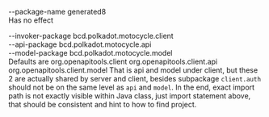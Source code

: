 

--package-name generated8 \
Has no effect

--invoker-package bcd.polkadot.motocycle.client \
--api-package bcd.polkadot.motocycle.api \
--model-package bcd.polkadot.motocycle.model \
Defaults are 
org.openapitools.client
org.openapitools.client.api
org.openapitools.client.model
That is api and model under client, but these 2 are actually shared by server and client, 
besides subpackage `client.auth` should not be on the same level as `api` and `model`.
In the end, exact import path is not exactly visible within Java class, 
just import statement above, that should be consistent and hint to how to find project.
